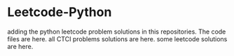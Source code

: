 # Leetcode-Python
adding the python leetcode problem solutions in this repositories. 
The code files are here.
all CTCI problems solutions are here.
some leetcode solutions are here.







































































































































































































































































































































































































































































































































































































































































































































































































































































































































































































































